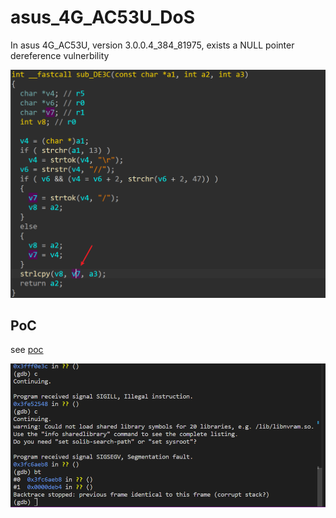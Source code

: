 # asus_4G_AC53U_DoS

In asus 4G_AC53U, version 3.0.0.4_384_81975, exists a NULL pointer dereference vulnerbility

![image-20240216140245500](asus_4G_AC53U_DoS/image-20240216140245500.png)

## PoC

see [poc](./poc)

![image-20240216140309886](asus_4G_AC53U_DoS/image-20240216140309886.png)